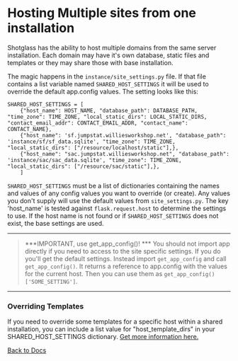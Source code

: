 # Hosting Multiple sites from one installation

Shotglass has the ability to host multiple domains from the same server installation. Each domain may have it's own database, static
files and templates or they may share those with base installation.

The magic happens in the `instance/site_settings.py` file. If that file contains a list variable named `SHARED_HOST_SETTINGS` it will
be used to override the default app.config values. The setting looks like this:
```
SHARED_HOST_SETTINGS = [
    {"host_name": HOST_NAME, "database_path": DATABASE_PATH, "time_zone": TIME_ZONE, "local_static_dirs": LOCAL_STATIC_DIRS, "contact_email_addr": CONTACT_EMAIL_ADDR, "contact_name": CONTACT_NAME},
    {"host_name": 'sf.jumpstat.williesworkshop.net', "database_path": 'instance/sf/sf_data.sqlite', "time_zone": TIME_ZONE, "local_static_dirs": ["/resource/localhost/static"],},
    {"host_name": "sac.jumpstat.williesworkshop.net", "database_path": 'instance/sac/sac_data.sqlite', "time_zone": TIME_ZONE, "local_static_dirs": ["/resource/sac/static"],},
    ]
```
`SHARED_HOST_SETTINGS` must be a list of dictionaries containing the names and values of any config values you want to override (or create).
Any values you don't supply will use the default values from `site_settings.py`. The key 'host_name' is tested against `flask.request.host` 
to determine the settings to use. If the host name is not found or if `SHARED_HOST_SETTINGS` does not exist, the base settings are
used.

----------------    
> ***IMPORTANT, use get_app_config()! *** You should not import app directly if you need to access to the site specific settings. If you do you'll get the
> default settings. Instead import `get_app_config` and call `get_app_config()`. It returns a reference to app.config with the 
> values for the current host. Then you can use them as `get_app_config()['SOME_SETTING']`.

----------------

### Overriding Templates

If you need to override some templates for a specific host within a shared installation, you can include a list value for "host_template_dirs" in
your SHARED_HOST_SETTINGS dictionary. [Get more information here.](/docs/template_loading.md)

[Back to Docs](/docs/shotglass2/README.md)
